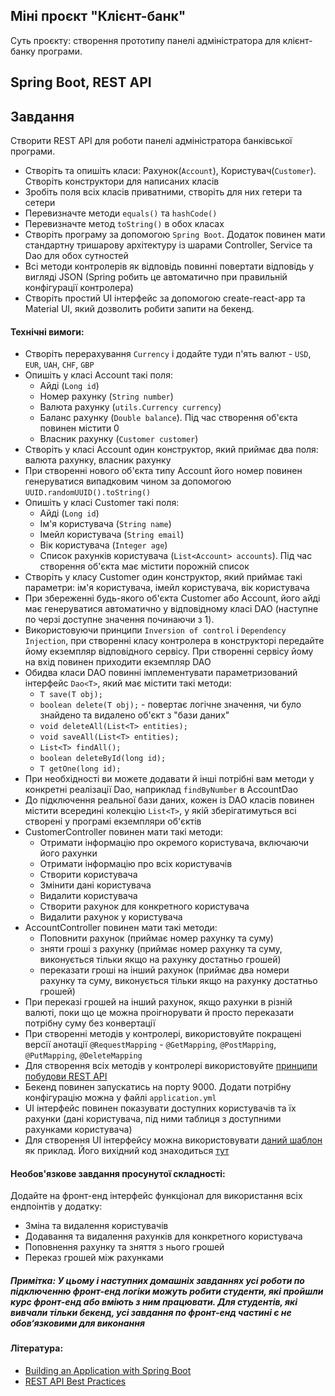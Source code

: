 ## Міні проєкт "Клієнт-банк"

Суть проєкту: створення прототипу панелі адміністратора для клієнт-банку програми.

## Spring Boot, REST API

## Завдання

Створити REST API для роботи панелі адміністратора банківської програми.

- Створіть та опишіть класи: Рахунок(`Account`), Користувач(`Customer`). Створіть конструктори для написаних класів
- Зробіть поля всіх класів приватними, створіть для них гетери та сетери
- Перевизначте методи `equals()` та `hashCode()`
- Перевизначте метод `toString()` в обох класах
- Створіть програму за допомогою `Spring Boot`. Додаток повинен мати стандартну тришарову архітектуру із шарами Controller, Service та Dao для обох сутностей
- Всі методи контролерів як відповідь повинні повертати відповідь у вигляді JSON (Spring робить це автоматично при правильній конфігурації контролера)
- Створіть простий UI інтерфейс за допомогою create-react-app та Material UI, який дозволить робити запити на бекенд.

#### Технічні вимоги:
- Створіть перерахування `Currency` і додайте туди п'ять валют - `USD`, `EUR`, `UAH`, `CHF`, `GBP`
- Опишіть у класі Account такі поля:
  - Айді (`Long id`)
  - Номер рахунку (`String number`)
  - Валюта рахунку (`utils.Currency currency`)
  - Баланс рахунку (`Double balance`). Під час створення об'єкта повинен містити 0
  - Власник рахунку (`Customer customer`)
- Створіть у класі Account один конструктор, який приймає два поля: валюта рахунку, власник рахунку
- При створенні нового об'єкта типу Account його номер повинен генеруватися випадковим чином за допомогою `UUID.randomUUID().toString()`
- Опишіть у класі Customer такі поля:
  - Айді (`Long id`)
  - Ім'я користувача (`String name`)
  - Імейл користувача (`String email`)
  - Вік користувача (`Integer age`)
  - Список рахунків користувача (`List<Account> accounts`). Під час створення об'єкта має містити порожній список
- Створіть у класу Customer один конструктор, який приймає такі параметри: ім'я користувача, імейл користувача, вік користувача
- При збереженні будь-якого об'єкта Customer або Account, його айді має генеруватися автоматично у відповідному класі DAO (наступне по черзі доступне значення починаючи з 1).
- Використовуючи принципи `Inversion of control` і `Dependency Injection`, при створенні класу контролера в конструкторі передайте йому екземпляр відповідного сервісу. При створенні сервісу йому на вхід повинен приходити екземпляр DAO
- Обидва класи DAO повинні імплементувати параметризований інтерфейс `Dao<T>`, який має містити такі методи:
  - `T save(T obj);`
  - `boolean delete(T obj);` - повертає логічне значення, чи було знайдено та видалено об'єкт з "бази даних"
  - `void deleteAll(List<T> entities);`
  - `void saveAll(List<T> entities);`
  - `List<T> findAll();`
  - `boolean deleteById(long id);`
  - `T getOne(long id);`
- При необхідності ви можете додавати й інші потрібні вам методи у конкретні реалізації Dao, наприклад `findByNumber` в AccountDao
- До підключення реальної бази даних, кожен із DAO класів повинен містити всередині колекцію `List<T>`, у якій зберігатимуться всі створені у програмі екземпляри об'єктів
- CustomerController повинен мати такі методи:
  - Отримати інформацію про окремого користувача, включаючи його рахунки
  - Отримати інформацію про всіх користувачів
  - Створити користувача
  - Змінити дані користувача
  - Видалити користувача
  - Створити рахунок для конкретного користувача
  - Видалити рахунок у користувача
- AccountController повинен мати такі методи:
  - Поповнити рахунок (приймає номер рахунку та суму)
  - зняти гроші з рахунку (приймає номер рахунку та суму, виконується тільки якщо на рахунку достатньо грошей)
  - переказати гроші на інший рахунок (приймає два номери рахунку та суму, виконується тільки якщо на рахунку достатньо грошей)
- При переказі грошей на інший рахунок, якщо рахунки в різній валюті, поки що це можна проігнорувати й просто переказати потрібну суму без конвертації
- При створенні методів у контролері, використовуйте покращені версії анотації `@RequestMapping` - `@GetMapping`, `@PostMapping`, `@PutMapping`, `@DeleteMapping`
- Для створення всіх методів у контролері використовуйте [принципи побудови REST API](https://dan-it.gitlab.io/fs-book-ua/java-frameworks/rest_api_best_practices.html)
- Бекенд повинен запускатись на порту 9000. Додати потрібну конфігурацію можна у файлі `application.yml`
- UI інтерфейс повинен показувати доступних користувачів та їх рахунки (дані користувача, під ними таблиця з доступними рахунками користувача)
- Для створення UI інтерфейсу можна використовувати [даний шаблон](https://mui.com/material-ui/getting-started/templates/dashboard/) як приклад. Його вихідний код знаходиться [тут](https://github.com/mui/material-ui/tree/v5.16.0/docs/data/material/getting-started/templates/dashboard)

#### Необов'язкове завдання просунутої складності:

Додайте на фронт-енд інтерфейс функціонал для використання всіх ендпоінтів у додатку:
  - Зміна та видалення користувачів
  - Додавання та видалення рахунків для конкретного користувача
  - Поповнення рахунку та зняття з нього грошей
  - Переказ грошей між рахунками

##### Примітка: У цьому і наступних домашніх завданнях усі роботи по підключенню фронт-енд логіки можуть робити студенти, які пройшли курс фронт-енд або вміють з ним працювати. Для студентів, які вивчали тільки бекенд, усі завдання по фронт-енд частині є не обов‘язковими для виконання

#### Література:
- [Building an Application with Spring Boot](https://spring.io/guides/gs/spring-boot/)
- [REST API Best Practices](https://dan-it.gitlab.io/fs-book-ua/java-frameworks/rest_api_best_practices.html)

